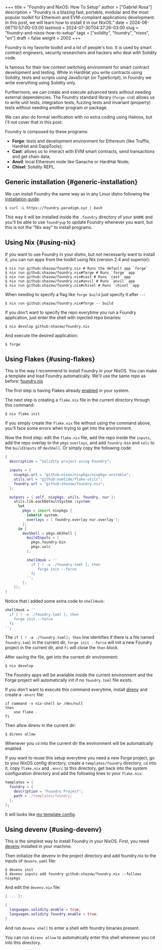 +++
title = "Foundry and NixOS: How To Setup"
author = ["Gabriel Rosa"]
description = "Foundry is a blazing fast, portable, modular and the most popular toolkit for Ethereum and EVM-compliant applications development. In this post, we will learn how to install it in our NixOS."
date = 2024-06-06T10:57:00-03:00
lastmod = 2024-07-30T04:37:26-03:00
slug = "foundry-and-nixos-how-to-setup"
tags = ["solidity", "foundry", "nixos", "en"]
draft = false
weight = 2002
+++

Foundry is my favorite toolkit and a lot of people's too. It is used by smart contract engineers, security researchers and hackers who deal with Solidity code.

Is famous for their low context switching environment for smart contract development and testing. While in HardHat you write contracts using Solidity, tests and scripts using JavaScript (or TypeScript), in Foundry we write everything using Solidity only.

Furthermore, we can create and execute advanced tests without needing external dependencies. The Foundry standard library (`forge-std`) allows us to write unit tests, integration tests, fuzzing tests and invariant (property) tests without needing another program or package.

We can also do formal verification with no extra coding using Halmos, but I'll not cover that in this post.

Foundry is composed by these programs:

-   ****Forge****: tests and development environment for Ethereum (like Truffle, HardHat and DappTools);
-   ****Cast****: allows us to interact with EVM smart contracts, send transactions and get chain data;
-   ****Anvil****: local Ethereum node like Ganache or HardHat Node;
-   ****Chisel****: Solidity REPL.


## Generic installation {#generic-installation}

We can install Foundry the same way as in any Linux distro following the [installation guide](https://book.getfoundry.sh/getting-started/installation):

```shell
$ curl -L https://foundry.paradigm.xyz | bash
```

This way it will be installed inside the `.foundry` directory of your `$HOME` and you'll be able to use `foundryup` to update Foundry whenever you want, but this is not the "Nix way" to install programs.


## Using Nix {#using-nix}

If you want to use Foundry in your distro, but not necessarily want to install it, you can run apps from the toolkit using Nix (version 2.4 and superior):

```shell
$ nix run github:shazow/foundry.nix # Runs the default app `forge`
$ nix run github:shazow/foundry.nix#forge # Runs `forge` app
$ nix run github:shazow/foundry.nix#cast # Runs `cast` app
$ nix run github:shazow/foundry.nix#anvil # Runs `anvil` app
$ nix run github:shazow/foundry.nix#chisel # Runs `chisel` app
```

When needing to specify a flag like `forge build` just specify it after `--`:

```shell
$ nix run github:shazow/foundry.nix#forge -- build
```

If you don't want to specify the repo everytime you run a Foundry application, just enter the shell with injected repo binaries:

```shell
$ nix develop github:shazow/foundry.nix
```

And execute the desired application:

```shell
$ forge
```


## Using Flakes {#using-flakes}

This is the way I recommend to install Foundry in your NixOS. You can make a template and load Foundry automatically. We'll use the same repo as before: [foundry.nix](https://github.com/shazow/foundry.nix)

The first step is having Flakes already [enabled](https://nixos.wiki/wiki/Flakes) in your system.

The next step is creating a `flake.nix` file in the current directory through this command:

```shell
$ nix flake init
```

If you simply create the `flake.nix` file without using the command above, you'll face some errors when trying to get into the environment.

Now the third step: edit the `flake.nix` file, add the repo inside the `inputs`, add the repo overlay to the `pkgs` `overlays`, and add `foundry-bin` and `solc` to the `buildInputs` of `devShell`. Or simply copy the following code:

```nix
{
  description = "Solidity project using Foundry";

  inputs = {
    nixpkgs.url = "github:nixos/nixpkgs/nixpkgs-unstable";
    utils.url = "github:numtide/flake-utils";
    foundry.url = "github:shazow/foundry.nix";
  };

  outputs = { self, nixpkgs, utils, foundry, nur }:
    utils.lib.eachDefaultSystem (system:
      let
        pkgs = import nixpkgs {
          inherit system;
          overlays = [ foundry.overlay nur.overlay ];
        };
      in {
        devShell = pkgs.mkShell {
          buildInputs = [
            pkgs.foundry-bin
            pkgs.solc
          ];

          shellHook = ''
            if [ ! -e ./foundry.toml ]; then
               forge init --force
            fi
          '';
        };
    });
}
```

Notice that i added some extra code to `shellHook`:

```nix
shellHook = ''
  if [ ! -e ./foundry.toml ]; then
    forge init --force
  fi
'';
```

The `if [ ! -e ./foundry.toml]; then` line identifies if there is a file named `foundry.toml` in the current dir, `forge init --force` will init a new Foundry project in the current dir, and `fi` will close the `then` block.

After saving the file, get into the current dir environment:

```shell
$ nix develop
```

The Foundry apps will be available inside the current environment and the Forge project will automatically init if no `foundry.toml` file exists.

If you don't want to execute this command everytime, install [direnv](https://github.com/nix-community/nix-direnv?tab=readme-ov-file#installation) and create a `.envrc` file:

```shell
if command -v nix-shell &> /dev/null
then
    use flake .
fi
```

Then allow direnv in the current dir:

```shell
$ direnv allow
```

Whenever you `cd` into the current dir the environment will be automatically enabled.

If you want to reuse this setup everytime you need a new Forge project, go to your NixOS config directory, create a `templates/foundry` directory, `cd` into it, copy `flake.nix` and `.envrc` to this directory, get back into the system configuration directory and add the following lines to your `flake.nix`:

```nix
templates = {
  foundry = {
    description = "Foundry Project";
    path = ./templates/foundry;
  };
};
```

It will looks like [my template config](https://github.com/gabr1sr/nixos/blob/3ae13b3fee8717ec7394496a6fc8eab081a31068/flake.nix#L64-L68).


## Using devenv {#using-devenv}

This is the simplest way to install Foundry in your NixOS. First, you need [devenv](https://devenv.sh/) installed in your machine.

Then initialize the devenv in the project directory and add foundry.nix to the inputs of `devenv.yaml` file:

```shell
$ devenv init
$ devenv inputs add foundry github:shazow/foundry.nix --follows nixpkgs
```

And edit the `devenv.nix` file:

```nix
{ ... }:

{
  languages.solidity.enable = true;
  languages.solidity.foundry.enable = true;
}
```

And run `devenv shell` to enter a shell with foundry binaries present.

You can run `direnv allow` to automatically enter this shell whenever you cd into this directory.

